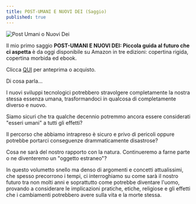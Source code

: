 ```yaml
---
title: POST-UMANI E NUOVI DEI (Saggio)
published: true
---
```


![Post Umani o Nuovi Dei]({{site.baseurl}}/img/Nuovi_Umani_Copertina.jpg)

Il mio primo saggio **POST-UMANI E NUOVI DEI: Piccola guida al futuro che ci aspetta** è da oggi disponibile su Amazon in tre edizioni: copertina rigida, copertina morbida ed ebook.

Clicca [QUI](https://amzn.eu/d/6ASoJPH) per anteprima o acquisto.

Di cosa parla...

I nuovi sviluppi tecnologici potrebbero stravolgere completamente la nostra stessa essenza umana, trasformandoci in qualcosa di completamente diverso e nuovo.

Siamo sicuri che tra qualche decennio potremmo ancora essere considerati "esseri umani" a tutti gli effetti?

Il percorso che abbiamo intrapreso è sicuro e privo di pericoli oppure potrebbe portarci conseguenze drammaticamente disastrose?

Cosa ne sarà del nostro rapporto con la natura. Continueremo a farne parte o ne diventeremo un "oggetto estraneo"?

In questo volumetto snello ma denso di argomenti e concetti attualissimi, che spesso precorrono i tempi, ci interroghiamo su come sarà il nostro futuro tra non molti anni e soprattutto come potrebbe diventare l'uomo, provando a considerare le implicazioni pratiche, etiche, religiose e gli effetti che i cambiamenti potrebbero avere sulla vita e la morte stessa.

